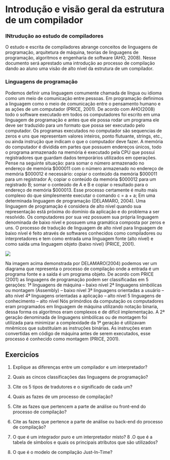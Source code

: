 Introdução e visão geral da estrutura de um compilador
======

### INtrudução ao estudo de compiladores

O estudo e escrita de compiladores abrange conceitos de linguagens de programação, arquitetura de máquina, teorias de linguagens de programação, algoritmos e engenharia de software (AHO, 2008).
Nesse documento será aprestado uma introdução ao processo de compilação dando ao aluno uma visão de alto nível da estrutura de um compilador.

### Linguagens de programação

Podemos definir uma linguagem comumente chamada de língua ou idioma como um meio de comunicação entre pessoas. Em programação definimos a linguagem como o meio de comunicação entre o pensamento humano e as ações de um computador (PRICE, 2001). De acordo com AHO(2008) todo o software executado em todos os computadores foi escrito em uma linguagem de programação e antes que ele possa rodar um programa ele deve ser traduzido para um formato que possa ser executado pelo computador.
Os programas executados no computador são sequencias de zeros e uns que representam valores inteiros, ponto flutuante, strings, etc., ou ainda instrução que indicam o que o computador deve fazer. A memória do computador é dividida em partes que possuem endereços únicos, todo o programa armazenado na memória é executado pela CPU que possui registradores que guardam dados temporários utilizados em operações. Pense na seguinte situação: para somar o número armazenado no endereço de memória $000011 com o número armazenado no endereço de memória $000012 é necessário: copiar o conteúdo da memória $000011 para um registrador A; copiar o conteúdo da memória $000012 para um registrado B; somar o conteúdo de A e B e copiar o resultado para o endereço de memória $000013. Esse processo certamente é muito mais complexo do que simplesmente executar o comando c = a + a; Em uma determinada linguagem de programação (DELAMARO, 2004).
Uma linguagem de programação é considera de alto nível quando sua representação está próxima do domínio da aplicação e do problema a ser resolvido. Os computadores por sua vez possuem sua própria linguagem denominada de baixo nível e possuem uma gramática composta por zeros e uns. O processo de tradução de linguagem de alto nível para linguagem de baixo nível é feito através de softwares conhecidos como compiladores ou interpretadores e tem como entrada uma linguagem fonte (alto nível) e como saída uma linguagem objeto (baixo nível) (PRICE, 2001).


![](compilation-process.png)

Na imagem acima demonstrada por DELAMARO(2004) podemos ver um diagrama que representa o processo de compilação onde a entrada é um programa fonte e a saída é um programa objeto.
De acordo com PRICE (2001) as linguagens de programação podem ser classificadas em 5 gerações:
1ª linguagens de máquina – baixo nível 
2ª linguagens simbólicas ou montagem (Assembly) – baixo nível
3ª linguagens orientadas a usuário – alto nível
4ª linguagens orientadas a aplicação – alto nível 
5 linguagens de conhecimento – alto nível
Nós primórdios da computação os computadores eram programados em linguagem de máquina utilizando notação binaria, dessa forma os algoritmos eram complexos e de difícil implementação. A 2ª geração denominada de linguagens simbólicas ou de montagem foi utilizada para minimizar a complexidade da 1ª geração é utilizavam mnêmicos que substituíam as instruções binárias. As instruções eram convertidas em código de máquina antes de serem executados, esse processo é conhecido como montagem (PRICE, 2001).










Exercicíos
------

1. Explique as diferenças entre um compilador e um interpretador?

2. Quais as cincos classificações das linguagens de programação?
3. Cite os 5 tipos de tradutores e o significado de cada um?
4. Quais as fazes de um processo de compilação?
5. Cite as fazes que pertencem a parte de análise ou front-end do processo de compilação?
6. Cite as fazes que pertence a parte de análise ou back-end do processo de compilação?
7. O que é um integrador puro e um interpretador misto?
8 .O que é a tabela de símbolos e quais os principais atributos que são utilizados?
9. O que é o modelo de compilação Just-In-Time?
